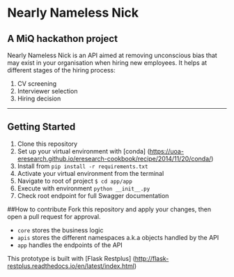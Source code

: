# Nearly Nameless Nick
## A MiQ hackathon project
Nearly Nameless Nick is an API aimed at removing unconscious bias that may exist in your organisation when hiring new employees. It helps at different stages of the hiring process:
1. CV screening
2. Interviewer selection
3. Hiring decision

---

## Getting Started
1. Clone this repository
2. Set up your virtual environment with [conda] (https://uoa-eresearch.github.io/eresearch-cookbook/recipe/2014/11/20/conda/)
3. Install from ```pip install -r requirements.txt```
4. Activate your virtual environment from the terminal
5. Navigate to root of project ```$ cd app/app```
6. Execute with environment ```python __init__.py```
7. Check root endpoint for full Swagger documentation

##How to contribute
Fork this repository and apply your changes, then open a pull request for approval.

* ```core``` stores the business logic
* ```apis``` stores the different namespaces a.k.a objects handled by the API
* ```app``` handles the endpoints of the API

This prototype is built with [Flask Restplus] (http://flask-restplus.readthedocs.io/en/latest/index.html)
